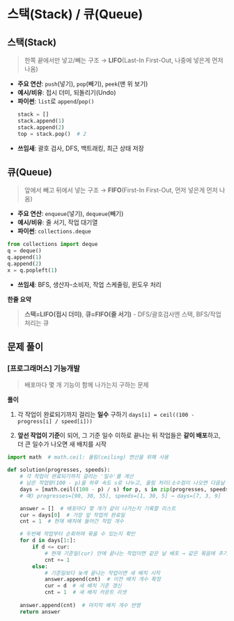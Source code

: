 # 스택(Stack) / 큐(Queue)
## 스택(Stack)
> 한쪽 끝에서만 넣고/빼는 구조 → **LIFO**(Last-In First-Out, 나중에 넣은게 먼저 나옴)

- **주요 연산**: `push`(넣기), `pop`(빼기), `peek`(맨 위 보기)
- **예시/비유**: 접시 더미, 되돌리기(Undo)
- **파이썬**: `list`로 `append`/`pop()`
    ```python
    stack = []
    stack.append(1)
    stack.append(2)
    top = stack.pop()  # 2
    ```
- **쓰임새**: 괄호 검사, DFS, 백트래킹, 최근 상태 저장

## 큐(Queue)
> 앞에서 빼고 뒤에서 넣는 구조 → **FIFO**(First-In First-Out, 먼저 넣은게 먼저 나옴)

- **주요 연산**: `enqueue`(넣기), `dequeue`(빼기)
- **예시/비유**: 줄 서기, 작업 대기열
- **파이썬**: `collections.deque` 

```python
from collections import deque
q = deque()
q.append(1)
q.append(2)
x = q.popleft(1)
```
- **쓰임새**: BFS, 생산자-소비자, 작업 스케줄링, 윈도우 처리

**한줄 요약**
>**스택=LIFO(접시 더미)**, **큐=FIFO(줄 서기)** - DFS/괄호검사엔 스택, BFS/작업처리는 큐

## 문제 풀이
### [프로그래머스] 기능개발
>배포마다 몇 개 기능이 함께 나가는지 구하는 문제

**풀이**    
1. 각 작업이 완료되기까지 걸리는 **일수** 구하기
   `days[i] = ceil((100 - progress[i] / speed[i]))`

2. **앞선 작업이 기준**이 되어, 그 기준 일수 이하로 끝나는 뒤 작업들은 **같이 배포**하고, 더 큰 일수가 나오면 새 배치를 시작

```python
import math  # math.ceil: 올림(ceiling) 연산을 위해 사용

def solution(progresses, speeds):
    # 각 작업이 완료되기까지 걸리는 '일수'를 계산
    # 남은 작업량(100 - p)을 하루 속도 s로 나누고, 올림 처리(소수점이 나오면 다음날 배포)
    days = [math.ceil((100 - p) / s) for p, s in zip(progresses, speeds)]
    # 예) progresses=[90, 30, 55], speeds=[1, 30, 5] → days=[7, 3, 9]

    answer = []  # 배포마다 몇 개가 같이 나가는지 기록할 리스트
    cur = days[0]  # 가장 앞 작업의 완료일
    cnt = 1  # 현재 배치에 들어간 작업 개수

    # 두번째 작업부터 순회하며 묶을 수 있는지 확인
    for d in days[1:]:
        if d <= cur:
            # 현재 기준일(cur) 안에 끝나는 작업이면 같은 날 배포 → 같은 묶음에 추가
            cnt += 1
        else:
            # 기준일보다 늦게 끝나는 작업이면 새 배치 시작
            answer.append(cnt)  # 이전 배치 개수 확정
            cur = d  # 새 배치 기준 갱신
            cnt = 1  # 새 배치 카운트 리셋
    
    answer.append(cnt)  # 마지막 배치 개수 반영
    return answer
```